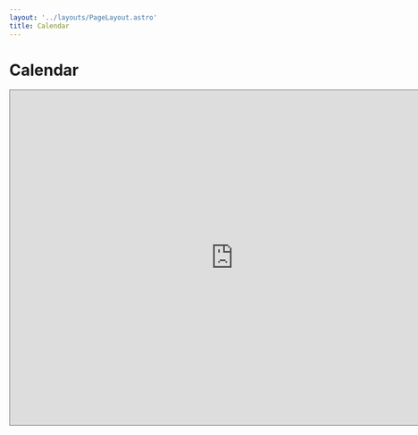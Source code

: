 ```yaml
---
layout: '../layouts/PageLayout.astro'
title: Calendar
---
```


<h1 class="font-bold text-3xl text-center p-4">Calendar</h1>

<main>
  <div class="row">
    <iframe src="https://calendar.google.com/calendar/embed?height=600&wkst=1&bgcolor=%23ffffff&ctz=America%2FNew_York&src=YWFkaXRyYWh1bGthbWF0QGdtYWlsLmNvbQ&src=OTYyZXIwa3ZtcXRua2RmNmkxcXAzZTFtNWhjcTEwcGRAaW1wb3J0LmNhbGVuZGFyLmdvb2dsZS5jb20&src=bW1xczEzbmNpcTV0Z3E3c2JnbGZ0Zmd2OGwwM2pndXNAaW1wb3J0LmNhbGVuZGFyLmdvb2dsZS5jb20&color=%23039BE5&color=%237CB342&color=%233F51B5" style="border:solid 1px #777; margin: 0 auto;" width="800" height="600" frameborder="0" scrolling="no"></iframe>
  </div>
</main>

<br><br>
